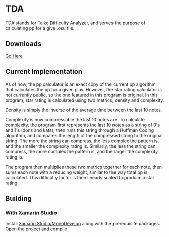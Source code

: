 # TDA
TDA stands for Taiko Difficulty Analyzer, and serves the purpose of calculating pp for a give .osu file.

## Downloads

[Go Here](https://github.com/NotMichaelChen/TDA/releases)

## Current Implementation
As of now, the pp calculator is an exact copy of the current pp algorithm that calculates the pp for a given play. However, the star rating calculator is not currently public, so the one featured in this program is original. In this program, star rating is calculated using two metrics, density and complexity.

Density is simply the inverse of the average time between the last 10 notes.

Complexity is how compressable the last 10 notes are. To calculate complexity, the program first represents the last 10 notes as a string of 0's and 1's (dons and kats), then runs this string through a Huffman Coding algorithm, and compares the length of the compressed string to the original string. The more the string can compress, the less complex the pattern is, and the smaller the complexity rating is. Similarly, the less the string can compress, the more complex the pattern is, and the larger the complexity rating is.

The program then multiplies these two metrics together for each note, then sums each note with a reducing weight, similar to the way total pp is calculated. This difficulty factor is then linearly scaled to produce a star rating.

## Building

### With Xamarin Studio

Install [Xamarin Studio/MonoDevelop](http://www.monodevelop.com/download/) along with the prerequisite packages. Open the project and compile
